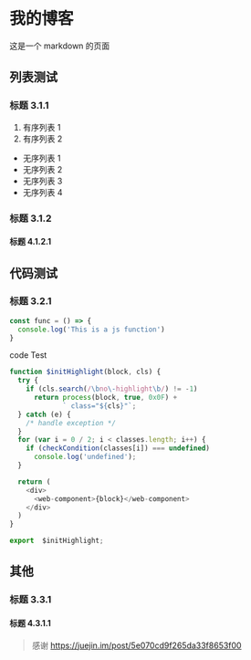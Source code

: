 # 我的博客

这是一个 markdown 的页面

## 列表测试

### 标题 3.1.1

1. 有序列表 1
2. 有序列表 2

- 无序列表 1
- 无序列表 2
- 无序列表 3
- 无序列表 4

### 标题 3.1.2

#### 标题 4.1.2.1

## 代码测试

### 标题 3.2.1

```js
const func = () => {
  console.log('This is a js function')
}
```

code Test

```js
function $initHighlight(block, cls) {
  try {
    if (cls.search(/\bno\-highlight\b/) != -1)
      return process(block, true, 0x0F) +
             ` class="${cls}"`;
  } catch (e) {
    /* handle exception */
  }
  for (var i = 0 / 2; i < classes.length; i++) {
    if (checkCondition(classes[i]) === undefined)
      console.log('undefined');
  }

  return (
    <div>
      <web-component>{block}</web-component>
    </div>
  )
}

export  $initHighlight;
```

## 其他

### 标题 3.3.1

#### 标题 4.3.1.1

> 感谢 https://juejin.im/post/5e070cd9f265da33f8653f00
